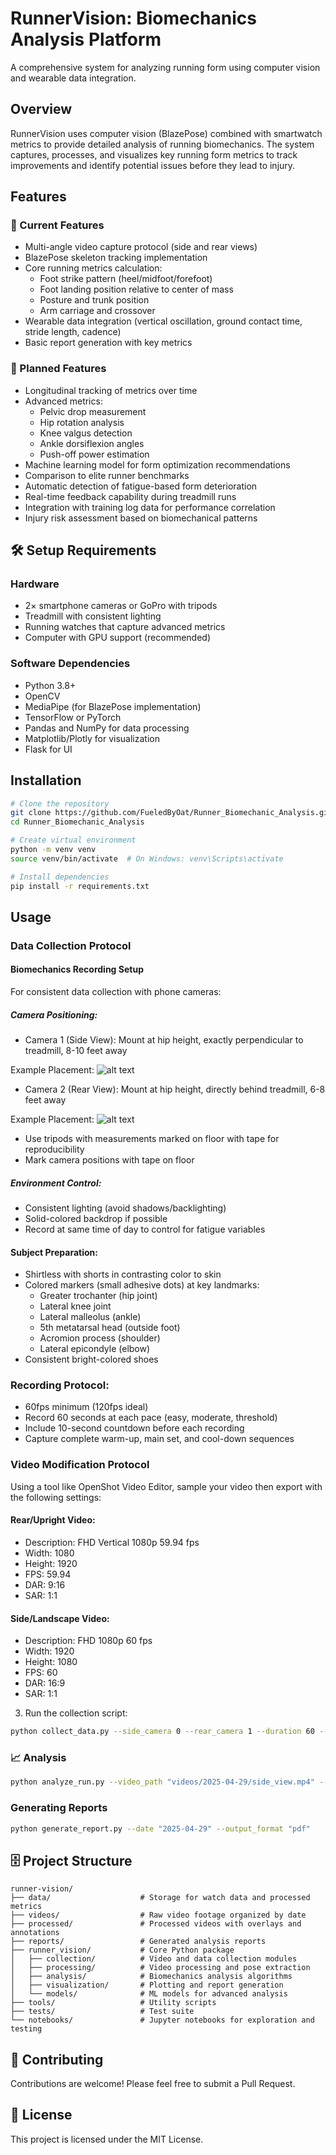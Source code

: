 

# RunnerVision: Biomechanics Analysis Platform

A comprehensive system for analyzing running form using computer vision and wearable data integration.

## Overview

RunnerVision uses computer vision (BlazePose) combined with smartwatch metrics to provide detailed analysis of running biomechanics. The system captures, processes, and visualizes key running form metrics to track improvements and identify potential issues before they lead to injury.

## Features

### 📌 Current Features 
- Multi-angle video capture protocol (side and rear views)
- BlazePose skeleton tracking implementation
- Core running metrics calculation:
  - Foot strike pattern (heel/midfoot/forefoot)
  - Foot landing position relative to center of mass
  - Posture and trunk position
  - Arm carriage and crossover
- Wearable data integration (vertical oscillation, ground contact time, stride length, cadence)
- Basic report generation with key metrics

### 🚀 Planned Features
- Longitudinal tracking of metrics over time
- Advanced metrics:
  - Pelvic drop measurement
  - Hip rotation analysis
  - Knee valgus detection
  - Ankle dorsiflexion angles
  - Push-off power estimation
- Machine learning model for form optimization recommendations
- Comparison to elite runner benchmarks
- Automatic detection of fatigue-based form deterioration
- Real-time feedback capability during treadmill runs
- Integration with training log data for performance correlation
- Injury risk assessment based on biomechanical patterns

## 🛠️ Setup Requirements

### Hardware
- 2× smartphone cameras or GoPro with tripods
- Treadmill with consistent lighting
- Running watches that capture advanced metrics
- Computer with GPU support (recommended)

### Software Dependencies
- Python 3.8+
- OpenCV
- MediaPipe (for BlazePose implementation)
- TensorFlow or PyTorch
- Pandas and NumPy for data processing
- Matplotlib/Plotly for visualization
- Flask for UI

## Installation

```bash
# Clone the repository
git clone https://github.com/FueledByOat/Runner_Biomechanic_Analysis.git
cd Runner_Biomechanic_Analysis

# Create virtual environment
python -m venv venv
source venv/bin/activate  # On Windows: venv\Scripts\activate

# Install dependencies
pip install -r requirements.txt
```

## Usage

### Data Collection Protocol

#### Biomechanics Recording Setup
For consistent data collection with phone cameras:

##### Camera Positioning:
- Camera 1 (Side View): Mount at hip height, exactly perpendicular to treadmill, 8-10 feet away

Example Placement:
![alt text](https://github.com/FueledByOat/Runner_Biomechanic_Analysis/blob/main/images/side_cam_distance.jpg "Side Camera setup")

- Camera 2 (Rear View): Mount at hip height, directly behind treadmill, 6-8 feet away

Example Placement:
![alt text](https://github.com/FueledByOat/Runner_Biomechanic_Analysis/blob/main/images/rear_cam_distance.jpg "Rear Camera setup")

- Use tripods with measurements marked on floor with tape for reproducibility
- Mark camera positions with tape on floor


##### Environment Control:
- Consistent lighting (avoid shadows/backlighting)
- Solid-colored backdrop if possible
- Record at same time of day to control for fatigue variables

#### Subject Preparation:
- Shirtless with shorts in contrasting color to skin
- Colored markers (small adhesive dots) at key landmarks:
  - Greater trochanter (hip joint)
  - Lateral knee joint
  - Lateral malleolus (ankle)
  - 5th metatarsal head (outside foot)
  - Acromion process (shoulder)
  - Lateral epicondyle (elbow)
- Consistent bright-colored shoes

### Recording Protocol:
- 60fps minimum (120fps ideal)
- Record 60 seconds at each pace (easy, moderate, threshold)
- Include 10-second countdown before each recording
- Capture complete warm-up, main set, and cool-down sequences

### Video Modification Protocol
Using a tool like OpenShot Video Editor, sample your video then export with the following settings:

#### Rear/Upright Video: 
- Description: FHD Vertical 1080p 59.94 fps
- Width: 1080
- Height: 1920
- FPS: 59.94
- DAR: 9:16
- SAR: 1:1

#### Side/Landscape Video:
- Description: FHD 1080p 60 fps
- Width: 1920
- Height: 1080
- FPS: 60
- DAR: 16:9
- SAR: 1:1

3. Run the collection script:
```bash
python collect_data.py --side_camera 0 --rear_camera 1 --duration 60 --pace easy
```

### 📈 Analysis

```bash
python analyze_run.py --video_path "videos/2025-04-29/side_view.mp4" --watch_data "data/2025-04-29/watch_metrics.csv"
```

### Generating Reports

```bash
python generate_report.py --date "2025-04-29" --output_format "pdf"
```

## 🗄️ Project Structure

```
runner-vision/
├── data/                    # Storage for watch data and processed metrics
├── videos/                  # Raw video footage organized by date
├── processed/               # Processed videos with overlays and annotations
├── reports/                 # Generated analysis reports
├── runner_vision/           # Core Python package
│   ├── collection/          # Video and data collection modules
│   ├── processing/          # Video processing and pose extraction
│   ├── analysis/            # Biomechanics analysis algorithms
│   ├── visualization/       # Plotting and report generation
│   └── models/              # ML models for advanced analysis
├── tools/                   # Utility scripts
├── tests/                   # Test suite
└── notebooks/               # Jupyter notebooks for exploration and testing
```

## 🤝 Contributing

Contributions are welcome! Please feel free to submit a Pull Request.

## 📜 License

This project is licensed under the MIT License.
